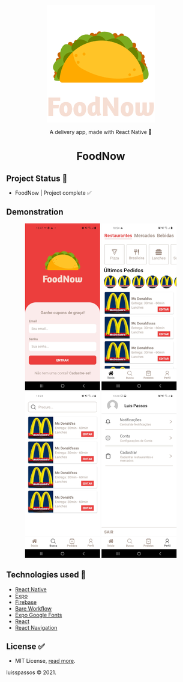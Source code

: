 <p align="center">
  <img src="./assets/LogoLogin.png" alt="FoodNowLogo" />
</p>

<p align="center">A delivery app, made with React Native 💜</p>
<h1 align="center">FoodNow</h1>

## Project Status :construction:
- FoodNow | Project complete :white_check_mark:

## Demonstration

<p align="center"> 
<img src="assets/img1.jpg" alt="image1" /> <img src="assets/img2.jpg" alt="image2" /> <img src="assets/img3.jpg" alt="image3" /> <img src="assets/img4.jpg" alt="image4" />
</p>

## Technologies used :scroll:
- <a href="https://reactnative.dev/">React Native</a>
- <a href="https://docs.expo.dev/">Expo</a>
- <a href="https://firebase.google.com/?hl=pt">Firebase</a>
- <a href="https://docs.expo.dev/bare/exploring-bare-workflow/">Bare Workflow</a>
- <a href="https://github.com/expo/google-fonts">Expo Google Fonts</a>
- <a href="https://reactjs.org/">React</a>
- <a href="https://reactnavigation.org/">React Navigation</a>

## License :white_check_mark:

- MIT License, <a href="./LICENSE">read more<a/>.
<p>luisspassos &copy; 2021.</p>
